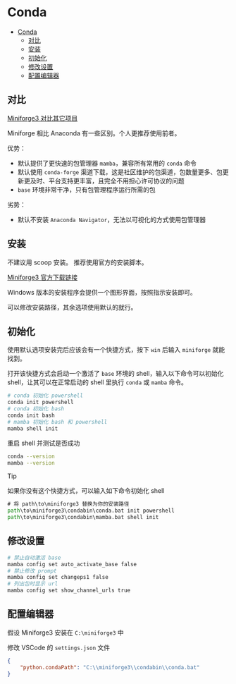 # Conda

- [Conda](#conda)
  - [对比](#对比)
  - [安装](#安装)
  - [初始化](#初始化)
  - [修改设置](#修改设置)
  - [配置编辑器](#配置编辑器)

## 对比

[Miniforge3 对比其它项目](https://conda-forge.org/docs/user/introduction/)

Miniforge 相比 Anaconda 有一些区别。个人更推荐使用前者。

优势：
  - 默认提供了更快速的包管理器 `mamba`，兼容所有常用的 `conda` 命令
  - 默认使用 `conda-forge` 渠道下载，这是社区维护的包渠道，包数量更多、包更新更及时、平台支持更丰富，且完全不用担心许可协议的问题
  - `base` 环境非常干净，只有包管理程序运行所需的包

劣势：
  - 默认不安装 `Anaconda Navigator`，无法以可视化的方式使用包管理器

## 安装

不建议用 scoop 安装。
推荐使用官方的安装脚本。

[Miniforge3 官方下载链接](https://conda-forge.org/download/)

Windows 版本的安装程序会提供一个图形界面，按照指示安装即可。

可以修改安装路径，其余选项使用默认的就行。

## 初始化

使用默认选项安装完后应该会有一个快捷方式，按下 `win` 后输入 `miniforge` 就能找到。

打开该快捷方式会启动一个激活了 `base` 环境的 shell，输入以下命令可以初始化 shell，让其可以在正常启动的 shell 里执行 `conda` 或 `mamba` 命令。

```sh
# conda 初始化 powershell
conda init powershell
# conda 初始化 bash
conda init bash
# mamba 初始化 bash 和 powershell
mamba shell init
```

重启 shell 并测试是否成功
```sh
conda --version
mamba --version
```

> [!TIP]
> 如果你没有这个快捷方式，可以输入如下命令初始化 shell
>
> ```cmd
> # 将 path\to\miniforge3 替换为你的安装路径
> path\to\miniforge3\condabin\conda.bat init powershell
> path\to\miniforge3\condabin\mamba.bat shell init
> ```

## 修改设置
```sh
# 禁止自动激活 base
mamba config set auto_activate_base false
# 禁止修改 prompt
mamba config set changeps1 false
# 列出包时显示 url
mamba config set show_channel_urls true
```

## 配置编辑器
假设 Miniforge3 安装在 ```C:\miniforge3``` 中

修改 VSCode 的 ```settings.json``` 文件

```json
{
    "python.condaPath": "C:\\miniforge3\\condabin\\conda.bat"
}
```